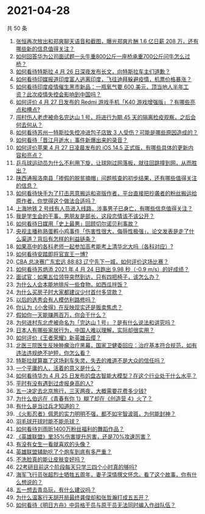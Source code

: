 # 2021-04-28

共 50 条

<!-- BEGIN -->
<!-- 最后更新时间 Wed Apr 28 2021 00:02:43 GMT+0800 (China Standard Time) -->

1. [张恒再次放出和郑爽聊天语音和截图，曝光郑爽片酬 1.6 亿日薪 208
   万，还有哪些新的信息值得关注？](https://www.zhihu.com/question/456689667)
2. [如何回答华为公司面试题一头牛重800公斤一座桥承重700公斤问牛怎么过桥？](https://www.zhihu.com/question/455269838)
3. [如何看待特斯拉 4 月 26 日深夜发布长文，向特斯拉车主们道歉？](https://www.zhihu.com/question/456750609)
4. [如何看待印媒报道印度富人逃离印度，飞往迪拜躲避疫情，机票价格暴涨？](https://www.zhihu.com/question/456507428)
5. [如何看待印度疫情催生黑市新品：一瓶氧气要 600
   美元，顶当地人半年工资？此次疫情失控会影响到中国吗？](https://www.zhihu.com/question/456762173)
6. [如何评价 4 月 27 日发布的 Redmi 游戏手机「K40
   游戏增强版」？有哪些亮点和槽点?](https://www.zhihu.com/question/455567093)
7. [闯村伤人老虎被命名完达山 1 号，将进行为期 45
   天的隔离检疫观察，之后会何去何从？](https://www.zhihu.com/question/456624777)
8. [如何看待苏州一特斯拉失控冲进包子店致 3
   人受伤？可能是哪些原因造成的？](https://www.zhihu.com/question/456824609)
9. [如何看待「晋江月逝水」事件新爆出来的录音？](https://www.zhihu.com/question/456698766)
10. [如何评价苹果 4 月 27 日凌晨发布的 iOS 14.5
    正式版，有哪些具体的更新内容和亮点？](https://www.zhihu.com/question/456432980)
11. [乒乓球运动员为什么不利用下旋，让球刚过网落板，就往回跳撞到网，从而胜出？](https://www.zhihu.com/question/453888891)
12. [陕西通报洛南县「掺假的脱贫摘帽」问题核查的初步结果，还有哪些值得关注的信息？](https://www.zhihu.com/question/456741134)
13. [如何看待快手为了打击恶意搬运和盗版作者，平台直接把抄袭者的粉丝搬运给原作者，你觉得这个做法合适吗？](https://www.zhihu.com/question/456833182)
14. [上海地铁 2
    号线有人员进入线路，涉事男子已身亡，有哪些信息值得关注？](https://www.zhihu.com/question/456666009)
15. [我是学生会的干事，男朋友是部长，这段恋情该不该公开？](https://www.zhihu.com/question/305452167)
16. [如何看待日媒用「史上最悪」回顾切尔诺贝利事故？](https://www.zhihu.com/question/456713294)
17. [央视主播称熟蛋孵小鸡事件「伤害性很大，侮辱性极强」，论文发表是走了什么渠道？背后有怎样的利益链条？](https://www.zhihu.com/question/456771764)
18. [如果高中的各科老师一起参加高考能考上清华北大吗（各科对应）?](https://www.zhihu.com/question/443860742)
19. [如何看待安踏即将官宣王一博?](https://www.zhihu.com/question/456777013)
20. [CBA 总决赛广东宏远 88:83
    辽宁先下一城，如何评价这场比赛？](https://www.zhihu.com/question/456867826)
21. [如何看待苏炳添 2021 年 4 月 24 日跑出 9.98 秒（-0.9
    m/s）的好成绩？](https://www.zhihu.com/question/456330592)
22. [面试官：如果五位领导突然到访，只有四把椅子，该怎么办？](https://www.zhihu.com/question/456412666)
23. [为什么人会本能地排斥一些食物，如西瓜拌饭？](https://www.zhihu.com/question/336056006)
24. [为什么买房子时大家都建议少付首付多贷款？](https://www.zhihu.com/question/311795004)
25. [以后的选秀会有人模仿利路修吗？](https://www.zhihu.com/question/455026059)
26. [你认为《小舍得》在反映现实还是贩卖焦虑？](https://www.zhihu.com/question/456153655)
27. [假如你一天能赚两百万，你会干什么？](https://www.zhihu.com/question/456751113)
28. [为何进村东北虎被命名为「完达山 1 号」？是有什么说法和讲究吗？](https://www.zhihu.com/question/456618989)
29. [日本人有哪些家居行为，中国人难以理解，实际却很实用？](https://www.zhihu.com/question/365091172)
30. [如何评价《王者荣耀》新英雄云缨？](https://www.zhihu.com/question/456762502)
31. [北医三院医生反映肿瘤治疗黑幕，国家卫健委回应：治疗基本符合规范，如有违法违规绝不护短，你怎么看？](https://www.zhihu.com/question/456794621)
32. [特斯拉就算赢了这场刹车失灵，失去的难道不是大众的信任吗？](https://www.zhihu.com/question/456103976)
33. [一个平庸的人，活着的意义是什么？](https://www.zhihu.com/question/436020711)
34. [如何看待华为 4 月 25
    日发布的盘古智能大模型？在这个行业处于什么水平？](https://www.zhihu.com/question/456443707)
35. [平时有没有遇到过虚报身高的人?](https://www.zhihu.com/question/331976799)
36. [五一决定去北京旅行，三天两夜，大概需要花费多少钱?](https://www.zhihu.com/question/452999311)
37. [为什么伯远在《青春有你 1》糊了却在《创造营 4》火了？](https://www.zhihu.com/question/454685611)
38. [有什么是当过兵才知道的？](https://www.zhihu.com/question/276955696)
39. [《火影忍者》佩恩的实力明明不强，都不如宇智波斑，为何能封神？](https://www.zhihu.com/question/438703482)
40. [羽毛球开球时能不能杀球？](https://www.zhihu.com/question/455936801)
41. [如何看待刘雨昕1400万粉丝福利的舞蹈作品？](https://www.zhihu.com/question/456685594)
42. [《英雄联盟》里35%伤害提升厉害，还是70%攻速厉害？](https://www.zhihu.com/question/456472020)
43. [有没有女生一看就喜欢的头像？](https://www.zhihu.com/question/410954554)
44. [英雄联盟辅助吃了个炮车到底有多严重？](https://www.zhihu.com/question/341459636)
45. [不洗脸真的能让皮肤变好吗？](https://www.zhihu.com/question/317026624)
46. [22考研目前这个阶段每天只学三四个小时真的够吗?](https://www.zhihu.com/question/456380899)
47. [海军飞行员张超烈士牺牲五周年，妻子深情撰文怀念。看了这个故事，你有什么想说的？](https://www.zhihu.com/question/456803451)
48. [五一想去青岛玩，有什么建议吗？](https://www.zhihu.com/question/454155019)
49. [为什么温客行天胡开局最终龚俊却和张哲瀚打成五五开？](https://www.zhihu.com/question/451602312)
50. [如何看待《明日方舟》中异格干员与原干员无法同时编入作战队伍？](https://www.zhihu.com/question/456424641)

<!-- END -->
